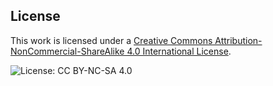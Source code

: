## License

This work is licensed under a [Creative Commons Attribution-NonCommercial-ShareAlike 4.0 International License](https://creativecommons.org/licenses/by-nc-sa/4.0/).

![License: CC BY-NC-SA 4.0](https://licensebuttons.net/l/by-nc-sa/4.0/88x31.png)

